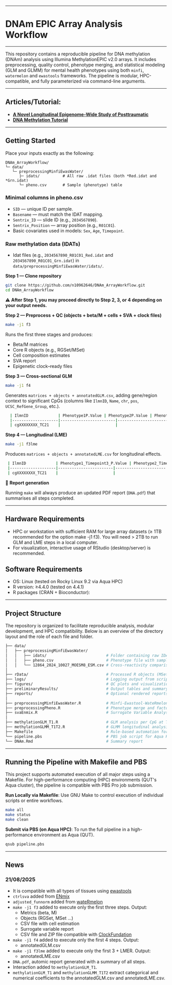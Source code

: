 --------------
# DNAm EPIC Array Analysis Workflow
--------------

This repository contains a reproducible pipeline for DNA methylation (DNAm) analysis using Illumina MethylationEPIC v2.0 arrays. It includes preprocessing, quality control, phenotype merging, and statistical modeling (GLM and GLMM) for mental health phenotypes using both `minfi`, `watermelon` and `ewastools` frameworks. The pipeline is modular, HPC-compatible, and fully parameterized via command-line arguments. 

--------------
## Articles/Tutorial:
- [**A Novel Longitudinal Epigenome-Wide Study of Posttraumatic**](https://github.com/n10962646/DNAm_ArrayWorkflow/blob/main/A%20Novel%20Longitudinal%20Epigenome-Wide%20Study%20of%20Posttraumatic.pdf)
- [**DNA Methylation Tutorial**](https://n10962646.github.io/2025CGPHNeurogenomicsWorkshop/tutorial.html)
  
--------------
## Getting Started

Place your inputs exactly as the following:

```
DNAm_ArrayWorkflow/
└─ data/
   └─ preprocessingMinfiEwasWater/
      ├─ idats/          # All raw .idat files (both *Red.idat and *Grn.idat)
      └─ pheno.csv       # Sample (phenotype) table
```
### Minimal columns in **pheno.csv**

* `SID` — unique ID per sample.
* `Basename` — must match the IDAT mapping.
* `Sentrix_ID` — slide ID (e.g., `2034567890`).
* `Sentrix_Position` — array position (e.g., `R01C01`).
* Basic covariates used in models: `Sex`, `Age`, `Timepoint`.

### Raw methylation data (**IDATs**)

* Idat files (e.g., `2034567890_R01C01_Red.idat` and `2034567890_R01C01_Grn.idat`) in `data/preprocessingMinfiEwasWater/idats/`.

**Step 1 — Clone repository**

```bash
git clone https://github.com/n10962646/DNAm_ArrayWorkflow.git
cd DNAm_ArrayWorkflow
```
⚠️ **After Step 1, you may proceed directly to Step 2, 3, or 4 depending on your output needs.**

**Step 2 — Preprocess + QC (objects + beta/M + cells + SVA + clock files)**

```bash
make -j1 f3
```

Runs the first three stages and produces:

* Beta/M matrices
* Core R objects (e.g., RGSet/MSet)
* Cell composition estimates
* SVA report
* Epigenetic clock–ready files

**Step 3 — Cross-sectional GLM**

```bash
make -j1 f4
```

Generates `matrices + objects + annotatedGLM.csv`, adding gene/region context to significant CpGs (columns like `IlmnID`, `Name`, `chr`, `pos`, `UCSC_RefGene_Group`, etc.). 

```bash
  | IlmnID             | Phenotype1P.Value | Phenotype2P.Value | Phenotype3P.Value | Phenotype4P.Value | Phenotype5P.Value | Phenotype6P.Value | Phenotype7P.Value | Name               | chr   | pos       | UCSC_RefGene_Group                           | UCSC_RefGene_Name         | Relation_to_Island | GencodeV41_Group                     |
  |--------------------|------------------------|----------------------|---------------------|-------------------------|--------------------------|------------------------|--------------------------|--------------------|-------|-----------|-----------------------------------------------|----------------------------|---------------------|--------------------------------------|
  | cgXXXXXXXX_TC21    |                        |                      |                     |                         |                          |                        |                          | cgXXXXXXXX_TC21    | chrX  | ######### | TSS1500;Exon1;5UTR;...                      | RBL2;RBL2;...              | Shore / OpenSea     | exon_1;TSS1500;...                    |
  ``` 

**Step 4 — Longitudinal (LME)**

```bash
make -j1 f3lme
```

Produces `matrices + objects + annotatedLME.csv` for longitudinal effects.

 ```bash
  | IlmnID             | Phenotype1_Timepoint3_P.Value | Phenotype2_Timepoint3_P.Value | Phenotype3_Timepoint3_P.Value | Phenotype4_Timepoint3_P.Value | Phenotype5_Timepoint3_P.Value | Phenotype6_Timepoint3_P.Value | Phenotype7_Timepoint3_P.Value | Name               | chr   | pos       | UCSC_RefGene_Group                           | UCSC_RefGene_Name         | Relation_to_Island | GencodeV41_Group                     |
  |--------------------|------------------------|----------------------|---------------------|-------------------------|--------------------------|------------------------|--------------------------|--------------------|-------|-----------|-----------------------------------------------|----------------------------|---------------------|--------------------------------------|
  | cgXXXXXXXX_TC21    |                        |                      |                     |                         |                          |                        |                          | cgXXXXXXXX_TC21    | chrX  | ######### | TSS1500;Exon1;5UTR;...                      | RBL2;RBL2;...              | Shore / OpenSea     | exon_1;TSS1500;...                    |
  ```

📑 **Report generation**

Running `make` will always produce an updated PDF report (`DNA.pdf`) that summarises all steps completed.

--------------
## Hardware Requirements

- HPC or workstation with sufficient RAM for large array datasets (≥ 1TB recommended for the option make -j1 f3). You will need > 2TB to run GLM and LME steps in a local computer. 
- For visualization, interactive usage of RStudio (desktop/server) is recommended.

## Software Requirements

- OS: Linux (tested on Rocky Linux 9.2 via Aqua HPC)
- R version: ≥4.4.0 (tested on 4.4.1)
- R packages (CRAN + Bioconductor):

--------------
## Project Structure
The repository is organized to facilitate reproducible analysis, modular development, and HPC compatibility. Below is an overview of the directory layout and the role of each file and folder.

```bash
├── data/
│   ├── preprocessingMinfiEwasWater/
│   │   ├── idats/                          # Folder containing raw IDAT files
│   │   ├── pheno.csv                       # Phenotype file with sample metadata
│   │   └── 12864_2024_10027_MOESM8_ESM.csv # Cross-reactivity comparison reference
│
├── rData/                                  # Processed R objects (MSet, Beta, CN matrices, etc.)
├── logs/                                   # Logging output from script runs
├── figures/                                # QC plots and visualization output
├── preliminaryResults/                     # Output tables and summary statistics
├── reports/                                # Optional rendered reports (e.g., HTML, PDF)
│
├── preprocessingMinfiEwasWater.R           # Minfi-Ewastool-WateRmelon-based preprocessing pipeline
├── preprocessingPheno.R                    # Phenotype merge and factor conversion
├── svaEnmix.R                              # Surrogate Variable Analysis
│
├── methylationGLM_T1.R                     # GLM analysis per CpG at T1
├── methylationGLMM_T1T2.R                  # GLMM longitudinal analysis (e.g., T1 vs T2)│
├── Makefile                                # Rule-based automation for pipeline steps
└── pipeline.pbs                            # PBS job script for Aqua HPC execution
└── DNAm.Rmd                                # Summary report

```
--------------
## Running the Pipeline with Makefile and PBS

This project supports automated execution of all major steps using a Makefile. For high-performance computing (HPC) environments (QUT's Aqua cluster), the pipeline is compatible with PBS Pro job submission.

**Run Locally via Makefile**:
Use GNU Make to control execution of individual scripts or entire workflows.

```bash
make all
make status
make clean
```

**Submit via PBS (on Aqua HPC)**: 
To run the full pipeline in a high-performance environment as Aqua (QUT). 

```bash
qsub pipeline.pbs
```

--------------
## News

### 21/08/2025
- It is compatible with all types of tissues using [ewastools](https://hhhh5.github.io/ewastools/articles/exemplary_ewas.html) 
- `ctrlsva` added from [ENmix](https://www.bioconductor.org/packages/devel/bioc/vignettes/ENmix/inst/doc/ENmix.html) 
- `adjusted_funnorm` added from [wateRmelon](https://www.bioconductor.org/packages/release/bioc/vignettes/wateRmelon/inst/doc/wateRmelon.html)
- `make -j1 f3` added to execute only the first three steps. Output:
  - Metrics (beta, M)
  - Objects (RGSet, MSet ...)
  - CSV file with cell estimation
  - Surrogate variable report
  - CSV file and ZIP file compatible with [ClockFundation](https://dnamage.clockfoundation.org/)
- `make -j1 f4` added to execute only the first 4 steps. Output:
  - annotatedGLM.csv
- `make -j1 f3lme` added to execute only the first 3 + LMER. Output:
  - annotatedLME.csv
- `DNA.pdf`, automic report generated with a summary of all steps.
- Interaction added to `methylationGLM_T1`.
- `methylationGLM_T1` and `methylationGLMM_T1T2` extract categorical and numerical coefficients to the annotatedGLM.csv and annotatedLME.csv. 
